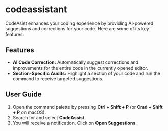 # codeassistant

CodeAsist enhances your coding experience by providing AI-powered suggestions and corrections for your code. Here are some of its key features:

## Features

- **AI Code Correction:** Automatically suggest corrections and improvements for the entire code in the currently opened editor.
- **Section-Specific Audits:** Highlight a section of your code and run the command to receive targeted suggestions.

## User Guide

1. Open the command palette by pressing **Ctrl + Shift + P** (or **Cmd + Shift + P** on macOS).
2. Search for and select **CodeAssist**.
3. You will receive a notification. Click on **Open Suggestions**.
